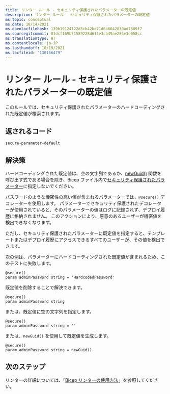 ```yaml
---
title: リンター ルール - セキュリティ保護されたパラメーターの既定値
description: リンター ルール - セキュリティ保護されたパラメーターの既定値
ms.topic: conceptual
ms.date: 10/14/2021
ms.openlocfilehash: 139b19124f22d5cb42be71d6a6042830ad7809f7
ms.sourcegitcommit: 01dcf169b71589228d615e3cb49ae284e3e058cc
ms.translationtype: HT
ms.contentlocale: ja-JP
ms.lasthandoff: 10/19/2021
ms.locfileid: "130166479"
---
```

# <a name="linter-rule---secure-parameter-default"></a>リンター ルール - セキュリティ保護されたパラメーターの既定値

このルールでは、セキュリティ保護されたパラメーターのハードコーディングされた既定値が検索されます。

## <a name="returned-code"></a>返されるコード

`secure-parameter-default`

## <a name="solution"></a>解決策

ハードコーディングされた既定値は、空の文字列であるか、[newGuid()](./bicep-functions-string.md#newguid) 関数を呼び出す式である場合を除き、Bicep ファイル内で[セキュリティ保護されたパラメーター](./parameters.md#secure-parameters)に指定しないでください。

パスワードのような機密性の高い値が含まれるパラメーターでは、`@secure()` デコレーターを使用します。 パラメーターでセキュリティ保護されたデコレーターが使用されていると、そのパラメーターの値はログに記録されず、デプロイ履歴に格納されません。 このアクションにより、悪意のあるユーザーが機密値を検出できなくなります。

ただし、セキュリティ保護されたパラメーターに既定値を指定すると、テンプレートまたはデプロイ履歴にアクセスできるすべてのユーザーが、その値を検出できます。

次の例は、パラメーターにハードコーディングされた既定値が含まれるため、このテストに失敗します。

```bicep
@secure()
param adminPassword string = 'HardcodedPassword'
```

既定値を削除することで解決できます。

```bicep
@secure()
param adminPassword string
```

または、既定値に空の文字列を指定します。

```bicep
@secure()
param adminPassword string = ''
```

または、`newGuid()` を使用して既定値を生成します。

```bicep
@secure()
param adminPassword string = newGuid()
```

## <a name="next-steps"></a>次のステップ

リンターの詳細については、「[Bicep リンターの使用方法](./linter.md)」を参照してください。
